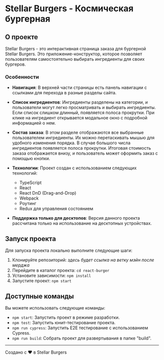 # Stellar Burgers - Космическая бургерная


## О проекте

Stellar Burgers - это интерактивная страница заказа для бургерной Stellar Burgers. Это приложение-конструктор, которое позволяет пользователям самостоятельно выбирать ингредиенты для своих бургеров.

### Особенности

- **Навигация**: В верхней части страницы есть панель навигации с ссылками для перехода в разные разделы сайта.

- **Список ингредиентов**: Ингредиенты разделены на категории, и пользователи могут легко просматривать и выбирать ингредиенты. Если список слишком длинный, появляется полоса прокрутки. При клике на ингредиент открывается модальное окно с подробной информацией о нем.

- **Состав заказа**: В этом разделе отображаются все выбранные пользователем ингредиенты. Их можно перетаскивать мышью для удобного изменения порядка. В случае большого числа ингредиентов появляется полоса прокрутки. Итоговая стоимость заказа отображается внизу, и пользователь может оформить заказ с помощью кнопки.

- **Технологии**: Проект создан с использованием следующих технологий:
  - TypeScript
  - React
  - React DnD (Drag-and-Drop)
  - Webpack
  - Роутинг
  - Redux для управления состоянием

- **Поддержка только для десктопов**: Версия данного проекта рассчитана только на использование на десктопных устройствах.

## Запуск проекта

Для запуска проекта локально выполните следующие шаги:

1. Клонируйте репозиторий: *здесь будет ссылка на ветку мэйн после мерджа*
2. Перейдите в каталог проекта: `cd react-burger`
3. Установите зависимости: `npm install`
4. Запустите проект: `npm start`

## Доступные команды

Вы можете использовать следующие команды:

- `npm start`: Запустить проект в режиме разработки.
- `npm test`: Запустить юнит-тестирование проекта.
- `npm run cypress`: Запустить E2E тестирование с использованием Cypress.
- `npm run build`: Собрать проект для развертывания в папке "build".


---

Создано с ❤️ в Stellar Burgers
